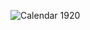 ![Calendar 1920](https://user-images.githubusercontent.com/107671583/229319972-9237824d-3c90-4c7d-adff-007269c74ff9.png)
